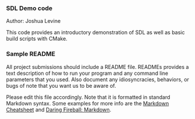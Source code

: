 ### SDL Demo code

Author: Joshua Levine

This code provides an introductory demonstration of SDL as well as basic build scripts with CMake.


### Sample README

All project submissions should include a README file.  READMEs provides a text description of how to run your program and any command line parameters that you used.  Also document any idiosyncracies, behaviors, or bugs of note that you want us to be aware of.

Please edit this file accordingly.  Note that it is formatted in standard Markdown syntax.  Some examples for more info are the [Markdown Cheatsheet](https://github.com/adam-p/markdown-here/wiki/Markdown-Cheatsheet) and [Daring Fireball: Markdown](https://daringfireball.net/projects/markdown/).

